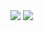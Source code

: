

<!--
### Hi there 👋
**aidan-gibson/aidan-gibson** is a ✨ _special_ ✨ repository because its `README.md` (this file) appears on your GitHub profile.

Here are some ideas to get you started:

- 🔭 I’m currently working on ...
- 🌱 I’m currently learning ...
- 👯 I’m looking to collaborate on ...
- 🤔 I’m looking for help with ...
- 💬 Ask me about ...
- 📫 How to reach me: ...
- 😄 Pronouns: ...
- ⚡ Fun fact: ...
themes here https://github.com/anuraghazra/github-readme-stats/blob/master/themes/README.md

-->





<picture>
<source 
  srcset="https://github-readme-stats-phi-pearl.vercel.app/api?username=aidan-gibson&count_private=true&show_icons=true&theme=tokyonight"
  media="(prefers-color-scheme: dark)"
/>
<source
  srcset="https://github-readme-stats-phi-pearl.vercel.app/api?username=aidan-gibson&count_private=true&show_icons=true"
  media="(prefers-color-scheme: light), (prefers-color-scheme: no-preference)"
/>
<img src="https://github-readme-stats-phi-pearl.vercel.app/api?username=aidan-gibson&count_private=true&show_icons=true" />
</picture>


<picture>
<source 
  srcset="https://github-readme-stats-phi-pearl.vercel.app/api/top-langs/?username=aidan-gibson&hide=javascript,html,css,scss&layout=compact&count_private=true&theme=tokyonight"
  media="(prefers-color-scheme: dark)"
/>
<source
  srcset="https://github-readme-stats-phi-pearl.vercel.app/api/top-langs/?username=aidan-gibson&hide=javascript,html,css,scss&layout=compact&count_private=true"
  media="(prefers-color-scheme: light), (prefers-color-scheme: no-preference)"
/>
<img src="https://github-readme-stats-phi-pearl.vercel.app/api/top-langs/?username=aidan-gibson&hide=javascript,html,css,scss&layout=compact&count_private=true" />
</picture>






